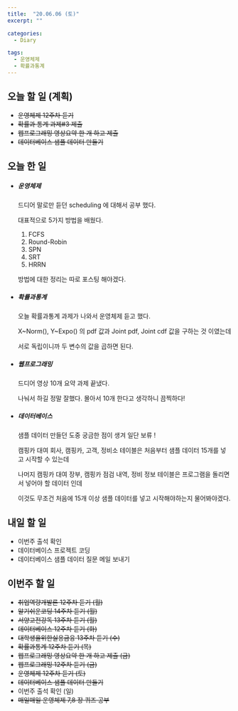```yaml
---
title:  "20.06.06 (토)"
excerpt: ""

categories:
  - Diary

tags:
  - 운영체제
  - 확률과통계
---
```


## 오늘 할 일 (계획)

- ~~운영체제 12주차 듣기~~
- ~~확률과 통계 과제#3 제출~~
- ~~웹프로그래밍 영상요약 한 개 하고 제출~~
- ~~데이터베이스 샘플 데이터 만들기~~

## 오늘 한 일

- ##### 운영체제

  드디어 말로만 듣던 scheduling 에 대해서 공부 했다.

  대표적으로 5가지 방법을 배웠다.

  1. FCFS
  2. Round-Robin
  3. SPN
  4. SRT
  5. HRRN

  방법에 대한 정리는 따로 포스팅 해야겠다.

- ##### 확률과통계

  오늘 확률과통계 과제가 나와서 운영체제 듣고 했다.

  X~Norm(), Y~Expo() 의 pdf 값과 Joint pdf, Joint cdf 값을 구하는 것 이였는데

  서로 독립이니까 두 변수의 값을 곱하면 된다.

- ##### 웹프로그래밍

  드디어 영상 10개 요약 과제 끝냈다.

  나눠서 하길 정말 잘했다. 몰아서 10개 한다고 생각하니 끔찍하다!

- ##### 데이터베이스

  샘플 데이터 만들던 도중 궁금한 점이 생겨 일단 보류 !

  캠핑카 대여 회사, 캠핑카, 고객, 정비소 테이블은 처음부터 샘플 데이터 15개를 넣고 시작할 수 있는데

  나머지 캠핑카 대여 장부, 캠핑카 점검 내역, 정비 정보 테이블은 프로그램을 돌리면서 넣어야 할 데이터 인데

  이것도 무조건 처음에 15개 이상 샘플 데이터를 넣고 시작해야하는지 물어봐야겠다.


## 내일 할 일

- 이번주 출석 확인
- 데이터베이스 프로젝트 코딩
- 데이터베이스 샘플 데이터 질문 메일 보내기

## 이번주 할 일

- ~~취업역량개발론 12주차 듣기 (월)~~
- ~~알기쉬운코딩 14주차 듣기 (월)~~
- ~~서양고전강독 13주차 듣기 (월)~~
- ~~데이터베이스 12주차 듣기 (화)~~
- ~~대학생을위한실용금융 13주차 듣기 (수)~~
- ~~확률과통계 12주차 듣기 (목)~~
- ~~웹프로그래밍 영상요약 한 개 하고 제출 (금)~~
- ~~웹프로그래밍 12주차 듣기 (금)~~
- ~~운영체제 12주차 듣기 (토)~~
- ~~데이터베이스 샘플 데이터 만들기~~
- 이번주 출석 확인 (일)
- ~~매일매일 운영체제 7,8 장 퀴즈 공부~~
